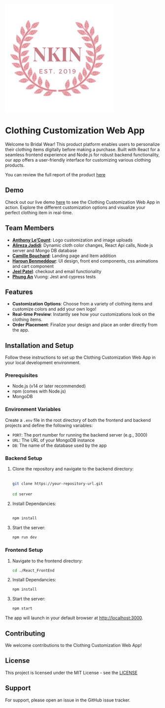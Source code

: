 ![Logo](./assets/NKIN.png)

# Clothing Customization Web App

Welcome to Bridal Wear! This product platform enables users to personalize their clothing items digitally before making a purchase. Built with React for a seamless frontend experience and Node.js for robust backend functionality, our app offers a user-friendly interface for customizing various clothing products.

You can review the full report of the product [here](./assets/)

## Demo

Check out our live demo [here](https://bridal-wear-frontend-react.vercel.app/) to see the Clothing Customization Web App in action. Explore the different customization options and visualize your perfect clothing item in real-time.

## Team Members

- [**Anthony Le’Count**](https://www.linkedin.com/in/anthony-le’count-a80a79210/): Logo customization and image uploads
- [**Alireza Jadidi**](https://github.com/REAPERali00): Dynamic cloth color changes, React Api calls, Node js server and Mongo DB database  
- [**Camille Bouchard**](https://github.com/cambouchard): Landing page and Item addition
- [**Haroun Benmeddour**](https://github.com/Harounben): UI design, front end components, css animations and cart component
- [**Jeel Patel**](https://www.linkedin.com/in/jeel-patel-jp19122001/): checkout and email functionality
- [**Phung An**](https://github.com/AnPhungVuong) Vuong: Jest and cypress tests

## Features

- **Customization Options**: Choose from a variety of clothing items and customize colors and add your own logo!
- **Real-time Preview**: Instantly see how your customizations look on the clothing items.
- **Order Placement**: Finalize your design and place an order directly from the app.

## Installation and Setup

Follow these instructions to set up the Clothing Customization Web App in your local development environment.

### Prerequisites

- Node.js (v14 or later recommended)
- npm (comes with Node.js)
- MongoDB

### Environment Variables

Create a `.env` file in the root directory of both the frontend and backend projects and define the following variables:

- `PORT`: The port number for running the backend server (e.g., 3000)
- `URL`: The URL of your MongoDB instance
- `DB`: The name of the database used by the app

### Backend Setup

1. Clone the repository and navigate to the backend directory:

   ```sh

   git clone https://your-repository-url.git

   cd server

2. Install Dependancies:

   ```sh

   npm install

3. Start the server:

   ```sh
   npm run dev

### Frontend Setup

1. Navigate to the frontend directory:

   ```sh
   cd ./React_FrontEnd

2. Install Dependancies:

   ```sh
   npm install

3. Start the server:

   ```sh
   npm start

The app will launch in your default browser at <http://localhost:3000>.

## Contributing

We welcome contributions to the Clothing Customization Web App!

## License

This project is licensed under the MIT License - see the [LICENSE](./LICENSE)

## Support

For support, please open an issue in the GitHub issue tracker.
